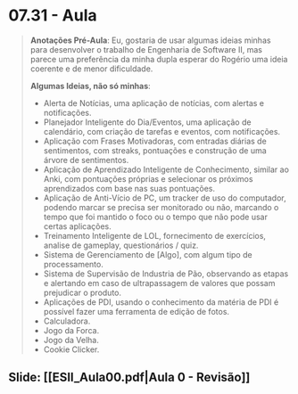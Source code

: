 # 07.31 - Aula 

> **Anotações Pré-Aula**: Eu, gostaria de usar algumas ideias minhas para desenvolver o trabalho de Engenharia de Software II, mas parece uma preferência da minha dupla esperar do Rogério uma ideia coerente e de menor dificuldade.
> 
> **Algumas Ideias, não só minhas**:
> - Alerta de Notícias, uma aplicação de notícias, com alertas e notificações.
> - Planejador Inteligente do Dia/Eventos, uma aplicação de calendário, com criação de tarefas e eventos, com notificações.
> - Aplicação com Frases Motivadoras, com entradas diárias de sentimentos, com streaks, pontuações e construção de uma árvore de sentimentos.
> - Aplicação de Aprendizado Inteligente de Conhecimento, similar ao Anki, com pontuações próprias e selecionar os próximos aprendizados com base nas suas pontuações.
> - Aplicação de Anti-Vício de PC, um tracker de uso do computador, podendo marcar se precisa ser monitorado ou não, marcando o tempo que foi mantido o foco ou o tempo que não pode usar certas aplicações.
> - Treinamento Inteligente de LOL, fornecimento de exercícios, analise de gameplay, questionários / quiz.
> - Sistema de Gerenciamento de \[Algo], com algum tipo de processamento.
> - Sistema de Supervisão de Industria de Pão, observando as etapas e alertando em caso de ultrapassagem de valores que possam prejudicar o produto.
> - Aplicações de PDI, usando o conhecimento da matéria de PDI é possível fazer uma ferramenta de edição de fotos.
> - Calculadora.
> - Jogo da Forca.
> - Jogo da Velha.
> - Cookie Clicker.

## Slide: [[ESII_Aula00.pdf|Aula 0 - Revisão]]

